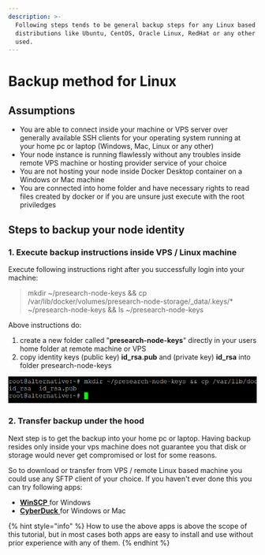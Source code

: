 ```yaml
---
description: >-
  Following steps tends to be general backup steps for any Linux based OS
  distributions like Ubuntu, CentOS, Oracle Linux, RedHat or any other out there
  used.
---
```


# Backup method for Linux

## Assumptions

* You are able to connect inside your machine or VPS server over generally available SSH clients for your operating system running at your home pc or laptop (Windows, Mac, Linux or any other)
* Your node instance is running flawlessly without any troubles inside remote VPS machine or hosting provider service of your choice
* You are not hosting your node inside Docker Desktop container on a Windows or Mac machine
* You are connected into home folder and have necessary rights to read files created by docker or if you are unsure just execute with the root priviledges

## Steps to backup your node identity

### 1. Execute backup instructions inside VPS / Linux machine&#x20;

Execute following instructions right after you successfully login into your machine:

> mkdir \~/presearch-node-keys && cp /var/lib/docker/volumes/presearch-node-storage/\_data/.keys/\* \~/presearch-node-keys && ls \~/presearch-node-keys

Above instructions do:

1. create a new folder called "**presearch-node-keys**" directly in your users home folder at remote machine or VPS
2. copy identity keys (public key) **id\_rsa.pub** and (private key) **id\_rsa** into folder presearch-node-keys

![Sample output of instruction](<../../.gitbook/assets/image (16).png>)

### 2. Transfer backup under the hood

Next step is to get the backup into your home pc or laptop. Having backup resides only inside your vps machine does not guarantee you that disk or storage would never get compromised or lost for some reasons.

So to download or transfer from VPS / remote Linux based machine you could use any SFTP client of your choice. If you haven't ever done this you can try following apps:

* [**WinSCP** ](https://winscp.net/eng/download.php)for Windows
* [**CyberDuck** ](https://cyberduck.io/download/)for Windows or Mac

{% hint style="info" %}
How to use the above apps is above the scope of this tutorial, but in most cases both apps are easy to install and use without prior experience with any of them.
{% endhint %}

